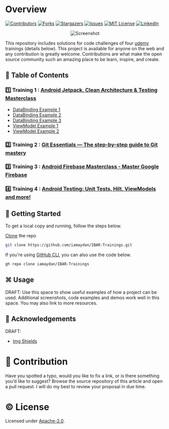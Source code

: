 # Overview

[![Contributors][contributors-shield]][contributors-url]
[![Forks][forks-shield]][forks-url]
[![Stargazers][stars-shield]][stars-url]
[![Issues][issues-shield]][issues-url]
[![MIT License][license-shield]][license-url]
[![LinkedIn][linkedin-shield]][linkedin-url]


<p align="center">
   <img src="https://www.udemy.com/staticx/udemy/images/v6/default-meta-image.png" alt="Screenshot">
</p>

This repository includes solutions for code challenges of four [udemy](https://www.udemy.com/) trainings (details below). This project is available for anyone on the web and any contribution is greatly welcome. Contributions are what make the open source community such an amazing place to be learn, inspire, and create.

## 🧾 Table of Contents

### 1️⃣ Training 1 : [Android Jetpack, Clean Architecture & Testing Masterclass](https://www.udemy.com/course/android-architecture-componentsmvvm-with-dagger-retrofit/)

* [DataBinding Example 1](https://github.com/iamaydan/IBAR-Trainings/tree/master/Training-1/BindingDemo1)
* [DataBinding Example 2](https://github.com/iamaydan/IBAR-Trainings/tree/master/Training-1/BindingDemo2)
* [DataBinding Example 3](https://github.com/iamaydan/IBAR-Trainings/tree/master/Training-1/BindingDemo3)
* [ViewModel Example 1](https://github.com/iamaydan/IBAR-Trainings/tree/master/Training-1/ViewModelDemo1)
* [ViewModel Example 2](https://github.com/iamaydan/IBAR-Trainings/tree/master/Training-1/ViewModelDemo2)


### 2️⃣ Training 2 : [Git Essentials — The step-by-step guide to Git mastery](https://www.udemy.com/course/git-and-github-tutorial/)

### 3️⃣ Training 3 : [Android Firebase Masterclass - Master Google Firebase](https://www.udemy.com/course/android-firebase-masterclass/)

### 4️⃣ Training 4 : [Android Testing: Unit Tests, Hilt, ViewModels and more!](https://www.udemy.com/course/android-testing/)


## 🚀 Getting Started

To get a local copy and running, follow the steps below.

   [Clone](https://git-scm.com) the repo 

   ```sh
   git clone https://github.com/iamaydan/IBAR-Trainings.git
   ``` 
   
   If you're using [GitHub CLI](https://cli.github.com), you can also use the code below. 

   ```sh
   gh repo clone iamaydan/IBAR-Trainings
   ```


## ⌘ Usage

DRAFT: Use this space to show useful examples of how a project can be used. Additional screenshots, code examples and demos work well in this space. You may also link to more resources. 


## 🧠 Acknowledgements

DRAFT: 
* [Img Shields](https://shields.io)


# 👥 Contribution

Have you spotted a typo, would you like to fix a link, or is there something you’d like to suggest? Browse the source repository of this article and open a pull request. I will do my best to review your proposal in due time.


# ©️ License

Licensed under [Apache-2.0](http://www.apache.org/licenses/LICENSE-2.0).



<!-- MARKDOWN LINKS & IMAGES -->
[contributors-shield]: https://img.shields.io/github/contributors/iamaydan/IBAR-Trainings.svg?style=for-the-badge
[contributors-url]: https://github.com/iamaydan/IBAR-Trainings/graphs/contributors
[forks-shield]: https://img.shields.io/github/forks/iamaydan/IBAR-Trainings.svg?style=for-the-badge
[forks-url]: https://github.com/iamaydan/IBAR-Trainings/network/members
[stars-shield]: https://img.shields.io/github/stars/iamaydan/IBAR-Trainings.svg?style=for-the-badge
[stars-url]: https://github.com/iamaydan/IBAR-Trainings/stargazers
[issues-shield]: https://img.shields.io/github/issues/iamaydan/IBAR-Trainings.svg?style=for-the-badge
[issues-url]: https://github.com/iamaydan/project-readme-template/issues
[license-shield]: https://img.shields.io/github/license/iamaydan/IBAR-Trainings.svg?style=for-the-badge
[license-url]: https://github.com/iamaydan/IBAR-Trainings/blob/master/LICENSE.txt
[linkedin-shield]: https://img.shields.io/badge/-LinkedIn-black.svg?style=for-the-badge&logo=linkedin&colorB=555
[linkedin-url]: https://linkedin.com/in/iamaydan
[product-screenshot]: https://hothardware.com/ContentImages/NewsItem/48104/content/iphone_ios_12.jpg
